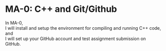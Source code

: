 # MA-0: C++ and Git/Github
In MA-0,      
I will install and setup the environment for compiling and running C++ code, and      
I will set up your GitHub account and test assignment submission on GitHub. 
